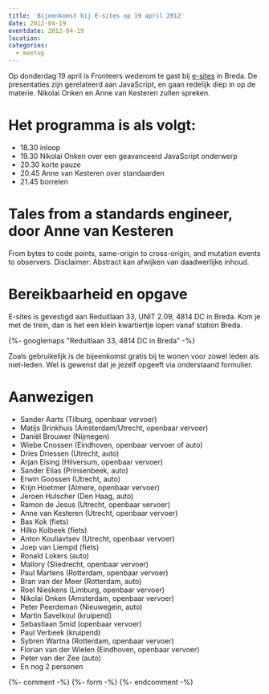 ```yaml
---
title: 'Bijeenkomst bij E-sites op 19 april 2012'
date: 2012-04-19
eventdate: 2012-04-19
location:
categories:
  - meetup
---
```


Op donderdag 19 april is Fronteers wederom te gast bij [e-sites](http://e-sites.nl) in Breda. De presentaties zijn gerelateerd aan JavaScript, en gaan redelijk diep in op de materie. Nikolai Onken en Anne van Kesteren zullen spreken.

# Het programma is als volgt:

- 18.30 inloop
- 19.30 Nikolai Onken over een geavanceerd JavaScript onderwerp
- 20.30 korte pauze
- 20.45 Anne van Kesteren over standaarden
- 21.45 borrelen

# Tales from a standards engineer, door Anne van Kesteren

From bytes to code points, same-origin to cross-origin, and mutation events to observers. Disclaimer: Abstract kan afwijken van daadwerlijke inhoud.

# Bereikbaarheid en opgave

E-sites is gevestigd aan Reduitlaan 33, UNIT 2.09, 4814 DC in Breda. Kom je met de trein, dan is het een klein kwartiertje lopen vanaf station Breda.

{%- googlemaps "Reduitlaan 33, 4814 DC in Breda" -%}

Zoals gebruikelijk is de bijeenkomst gratis bij te wonen voor zowel leden als niet-leden. Wel is gewenst dat je jezelf opgeeft via onderstaand formulier.

# Aanwezigen

- Sander Aarts (Tilburg, openbaar vervoer)
- Matijs Brinkhuis (Amsterdam/Utrecht, openbaar vervoer)
- Daniël Brouwer (Nijmegen)
- Wiebe Cnossen (Eindhoven, openbaar vervoer of auto)
- Dries Driessen (Utrecht, auto)
- Arjan Eising (Hilversum, openbaar vervoer)
- Sander Elias (Prinsenbeek, auto)
- Erwin Goossen (Utrecht, auto)
- Krijn Hoetmer (Almere, openbaar vervoer)
- Jeroen Hulscher (Den Haag, auto)
- Ramon de Jesus (Utrecht, openbaar vervoer)
- Anne van Kesteren (Utrecht, openbaar vervoer)
- Bas Kok (fiets)
- Hilko Kolbeek (fiets)
- Anton Kouliavtsev (Utrecht, openbaar vervoer)
- Joep van Liempd (fiets)
- Ronald Lokers (auto)
- Mallory (Sliedrecht, openbaar vervoer)
- Paul Martens (Rotterdam, openbaar vervoer)
- Bran van der Meer (Rotterdam, auto)
- Roel Nieskens (Limburg, openbaar vervoer)
- Nikolai Onken (Amsterdam, openbaar vervoer)
- Peter Peerdeman (Nieuwegein, auto)
- Martin Savelkoul (kruipend)
- Sebastiaan Smid (openbaar vervoer)
- Paul Verbeek (kruipend)
- Sybren Wartna (Rotterdam, openbaar vervoer)
- Florian van der Wielen (Eindhoven, openbaar vervoer)
- Peter van der Zee (auto)
- En nog 2 personen

{%- comment -%}
{%- form -%}
{%- endcomment -%}
